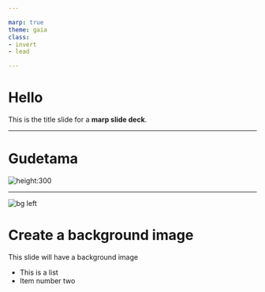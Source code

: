 ```yaml
---

marp: true
theme: gaia
class: 
- invert
- lead

---
```


# Hello

This is the title slide for a **marp slide deck**.

---

 # Gudetama

![height:300](https://www.enwallpaper.com/wp-content/uploads/2022/12/1262149.png)

---

![bg left](https://cdn.pixabay.com/photo/2024/01/07/10/56/belem-tower-8492812_1280.jpg)

# **Create a background image**

This slide will have a background image

* This is a list
* Item number two
